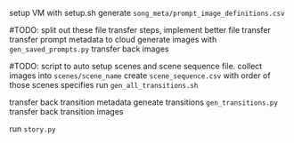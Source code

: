 setup VM with setup.sh
generate `song_meta/prompt_image_definitions.csv`

#TODO: split out these file transfer steps, implement better file transfer
transfer prompt metadata to cloud 
generate images with `gen_saved_prompts.py`
transfer back images

#TODO: script to auto setup scenes and scene sequence file. 
collect images into `scenes/scene_name`
create  `scene_sequence.csv` with order of those scenes specifies
run `gen_all_transitions.sh`

transfer back transition metadata 
geneate transitions `gen_transitions.py`
transfer back transition images

run `story.py`